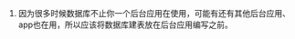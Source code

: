 1. 因为很多时候数据库不止你一个后台应用在使用，可能有还有其他后台应用、app也在用，所以应该将数据库建表放在后台应用编写之前。
<!--stackedit_data:
eyJoaXN0b3J5IjpbLTE3MDgzMDQ5ODJdfQ==
-->